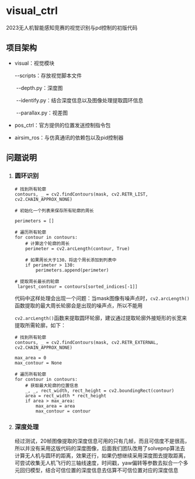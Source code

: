 # visual_ctrl
2023无人机智能感知竞赛的视觉识别与pd控制的初版代码

## 项目架构

- visual：视觉模块

  --scripts：存放视觉脚本文件

  ​	--depth.py：深度图

  ​	--identify.py：结合深度信息以及图像处理提取圆环信息

  ​	--parallax.py：视差图

- pos_ctrl：官方提供的位置发送控制指令包

- airsim_ros：与仿真通讯的依赖包以及pid控制器

## 问题说明

1. ### 圆环识别

   ```
   # 找到所有轮廓
   contours, _ = cv2.findContours(mask, cv2.RETR_LIST, cv2.CHAIN_APPROX_NONE)
   
   # 初始化一个列表来保存所有轮廓的周长
   
   perimeters = []
   
   # 遍历所有轮廓
   for contour in contours:
       # 计算这个轮廓的周长
       perimeter = cv2.arcLength(contour, True)
       
       # 如果周长大于130，将这个周长添加到列表中
       if perimeter > 130:
           perimeters.append(perimeter)
           
   # 提取周长最长的轮廓
   	largest_contour = contours[sorted_indices[-1]]
   ```

   代码中这样处理会出现一个问题：当mask图像有噪声点时，`cv2.arcLength()`函数提取的最大周长轮廓会是出现的噪声点，所以不能用

   `cv2.arcLength()`函数来提取圆环轮廓，建议通过提取轮廓外接矩形的长宽来提取所需轮廓，如下：

   ```
   # 找到所有轮廓
   contours, _ = cv2.findContours(mask, cv2.RETR_EXTERNAL, cv2.CHAIN_APPROX_NONE)
   
   max_area = 0
   max_contour = None
   
   # 遍历所有轮廓
   for contour in contours:
       # 获取最大轮廓的位置信息
       _, _, rect_width, rect_height = cv2.boundingRect(contour)
       area = rect_width * rect_height
       if area > max_area:
           max_area = area
           max_contour = contour
   ```

2. ### 深度处理

   经过测试，20帧图像提取的深度信息可用的只有几帧，而且可信度不是很高，所以并没有采用这版代码的深度图像，后面我们团队改用了solvepnp算法去计算无人机与圆环的距离，效果还行，如果仍想继续采用深度图去提取距离，可尝试收集无人机飞行的三轴线速度，时间戳，yaw偏转等参数去拟合一个多元回归模型，结合可信位置的深度信息去估算不可信位置对应的深度信息